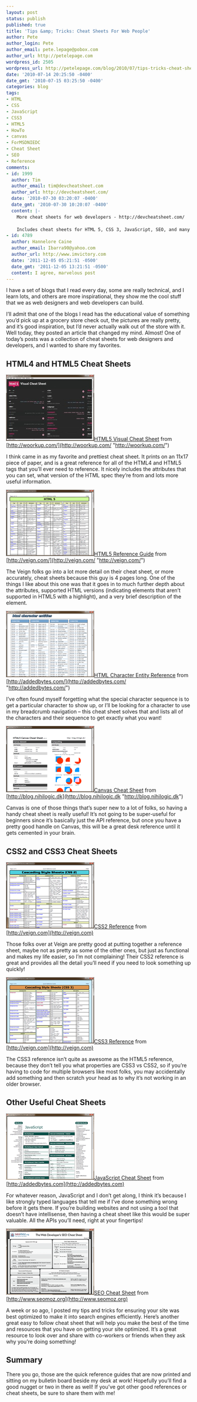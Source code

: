 ```yaml
---
layout: post
status: publish
published: true
title: 'Tips &amp; Tricks: Cheat Sheets For Web People'
author: Pete
author_login: Pete
author_email: pete.lepage@pobox.com
author_url: http://petelepage.com
wordpress_id: 2505
wordpress_url: http://petelepage.com/blog/2010/07/tips-tricks-cheat-sheets-for-web-people/
date: '2010-07-14 20:25:50 -0400'
date_gmt: '2010-07-15 03:25:50 -0400'
categories: blog
tags:
- HTML
- CSS
- JavaScript
- CSS3
- HTML5
- HowTo
- canvas
- ForMSDNIEDC
- Cheat Sheet
- SEO
- Reference
comments:
- id: 1999
  author: Tim
  author_email: tim@devcheatsheet.com
  author_url: http://devcheatsheet.com/
  date: '2010-07-30 03:20:07 -0400'
  date_gmt: '2010-07-30 10:20:07 -0400'
  content: |-
    More cheat sheets for web developers - http://devcheatsheet.com/

    Includes cheat sheets for HTML 5, CSS 3, JavaScript, SEO, and many more.
- id: 4789
  author: Hannelore Caine
  author_email: Ibarra90@yahoo.com
  author_url: http://www.imvictory.com
  date: '2011-12-05 05:21:51 -0500'
  date_gmt: '2011-12-05 13:21:51 -0500'
  content: I agree, marvelous post
---
```

I have a set of blogs that I read every day, some are really technical, and I learn lots, and others are more inspirational, they show me the cool stuff that we as web designers and web developers can build.

I’ll admit that one of the blogs I read has the educational value of something you’d pick up at a grocery store check out, the pictures are really pretty, and it’s good inspiration, but I’d never actually walk out of the store with it. Well today, they posted an article that changed my mind. Almost! One of today’s posts was a collection of cheat sheets for web designers and developers, and I wanted to share my favorites.

## HTML4 and HTML5 Cheat Sheets

[![woork_html5](/assets/woork_html5_thumb.jpg "woork_html5")](/assets/woork_html5.jpg)[HTML5 Visual Cheat Sheet](http://woorkup.com/2009/12/16/html5-visual-cheat-sheet-reloaded/) from [http://woorkup.com/](http://woorkup.com/ "http://woorkup.com/")

I think came in as my favorite and prettiest cheat sheet. It prints on an 11x17 piece of paper, and is a great reference for all of the HTML4 and HTML5 tags that you’ll ever need to reference. It nicely includes the attributes that you can set, what version of the HTML spec they’re from and lots more useful information.

[![veignhtml5](/assets/veignhtml5_thumb.png "veignhtml5")](/assets/veignhtml5.png)[HTML5 Reference Guide](http://veign.com/reference/html5-guide.php) from [http://veign.com/](http://veign.com/ "http://veign.com/")

The Veign folks go into a lot more detail on their cheat sheet, or more accurately, cheat sheets because this guy is 4 pages long. One of the things I like about this one was that it goes in to much further depth about the attributes, supported HTML versions (indicating elements that aren’t supported in HTML5 with a highlight), and a very brief description of the element.

[![charcheat](/assets/charcheat_thumb.png "charcheat")](/assets/charcheat.png)[HTML Character Entity Reference](http://www.addedbytes.com/cheat-sheets/html-character-entities-cheat-sheet/) from [http://addedbytes.com/](http://addedbytes.com/ "http://addedbytes.com/")

I’ve often found myself forgetting what the special character sequence is to get a particular character to show up, or I’ll be looking for a character to use in my breadcrumb navigation – this cheat sheet solves that and lists all of the characters and their sequence to get exactly what you want!

[![canvascheat](/assets/canvascheat_thumb.png "canvascheat")](/assets/canvascheat.png)[Canvas Cheat Sheet](http://blog.nihilogic.dk/2009/02/html5-canvas-cheat-sheet.html) from [http://blog.nihilogic.dk](http://blog.nihilogic.dk "http://blog.nihilogic.dk")

Canvas is one of those things that’s super new to a lot of folks, so having a handy cheat sheet is really useful! It’s not going to be super-useful for beginners since it’s basically just the API reference, but once you have a pretty good handle on Canvas, this will be a great desk reference until it gets cemented in your brain.

## CSS2 and CSS3 Cheat Sheets

[![css2veign](/assets/css2veign_thumb.png "css2veign")](/assets/css2veign.png)[CSS2 Reference](http://veign.com/reference/css2-guide.php) from [http://veign.com](http://veign.com)

Those folks over at Veign are pretty good at putting together a reference sheet, maybe not as pretty as some of the other ones, but just as functional and makes my life easier, so I’m not complaining! Their CSS2 reference is great and provides all the detail you’ll need if you need to look something up quickly!

[![css3veign](/assets/css3veign_thumb.png "css3veign")](/assets/css3veign.png)[CSS3 Reference](http://veign.com/reference/css3-guide.php) from [http://veign.com](http://veign.com)

The CSS3 reference isn’t quite as awesome as the HTML5 reference, because they don’t tell you what properties are CSS3 vs CSS2, so if you’re having to code for multiple browsers like most folks, you may accidentally add something and then scratch your head as to why it’s not working in an older browser.

## Other Useful Cheat Sheets

[![jscheat](/assets/jscheat_thumb.png "jscheat")](/assets/jscheat.png)[JavaScript Cheat Sheet](http://www.addedbytes.com/cheat-sheets/javascript-cheat-sheet/) from [http://addedbytes.com](http://addedbytes.com)

For whatever reason, JavaScript and I don’t get along, I think it’s because I like strongly typed languages that tell me if I’ve done something wrong before it gets there. If you’re building websites and not using a tool that doesn’t have intellisense, then having a cheat sheet like this would be super valuable. All the APIs you’ll need, right at your fingertips!

[![seocheat](/assets/seocheat_thumb.png "seocheat")](/assets/seocheat.png)[SEO Cheat Sheet](http://www.seomoz.org/blog/the-web-developers-seo-cheat-sheet) from [http://www.seomoz.org](http://www.seomoz.org)

A week or so ago, I posted my tips and tricks for ensuring your site was best optimized to make it into search engines efficiently. Here’s another great easy to follow cheat sheet that will help you make the best of the time and resources that you have on getting your site optimized. It’s a great resource to look over and share with co-workers or friends when they ask why you’re doing something!

## Summary

There you go, those are the quick reference guides that are now printed and sitting on my bulletin board beside my desk at work! Hopefully you’ll find a good nugget or two in there as well! If you’ve got other good references or cheat sheets, be sure to share them with me!
